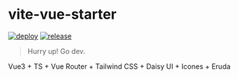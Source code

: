 # vite-vue-starter

[![deploy](https://github.com/justorez/vite-vue-starter/actions/workflows/deploy.yml/badge.svg)](https://github.com/justorez/vite-vue-starter/actions/workflows/deploy.yml)
[![release](https://github.com/justorez/vite-vue-starter/actions/workflows/release.yml/badge.svg)](https://github.com/justorez/vite-vue-starter/actions/workflows/release.yml)

> Hurry up! Go dev.

Vue3 + TS + Vue Router + Tailwind CSS + Daisy UI + Icones + Eruda
